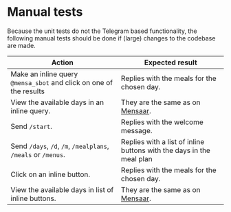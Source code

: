 # Manual tests

Because the unit tests do not the Telegram based functionality, the
following manual tests should be done if (large) changes to the codebase
are made.

| Action                                                             | Expected result                                                      |
| ------------------------------------------------------------------ | -------------------------------------------------------------------- |
| Make an inline query `@mensa_sbot` and click on one of the results | Replies with the meals for the chosen day.                           |
| View the available days in an inline query.                        | They are the same as on [Mensaar](https://mensaar.de/#/menu/sb).     |
| Send `/start`.                                                     | Replies with the welcome message.                                    |
| Send `/days`, `/d`, `/m`, `/mealplans`, `/meals` or `/menus`.      | Replies with a list of inline buttons with the days in the meal plan |
| Click on an inline button.                                         | Replies with the meals for the chosen day.                           |
| View the available days in list of inline buttons.                 | They are the same as on [Mensaar](https://mensaar.de/#/menu/sb).     |
